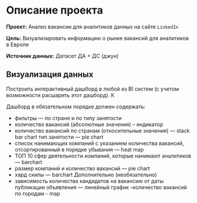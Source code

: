 # Описание проекта

 **Проект:** Анализ вакансии для аналитиков данных на сайте `LinkedIn`

**Цель:** Визуализировать информацию о рынке вакансий для аналитиков в Европе

**Источник данных:** Датасет ДА + ДС (джун)

## Визуализация данных
Построить интерактивный дашборд в любой из BI систем (с учетом возможности расшарить этот дашборд). К

Дашборд в обязательном порядке должен содержать:

- фильтры — по стране и по типу занятости
- количество вакансий (абсолютные значения) – индикатор
- количество вакансий по странам (относительные значения) — stack bar chart тип занятости — pie chart
- список нанимающих компаний с указанием количества вакансий, отсортированный в порядке убывания — heat map
- ТОП 10 сфер деятельности компаний, которые нанимают аналитиков — barchart
- размер компаний и количество вакансий — pie chart
- хард скилы — barchart Дополнительно (необязательно)
- зависимость количества кандидатов на вакансию от даты публикации объявления — линейный график
-количество вакансий по городам - map
